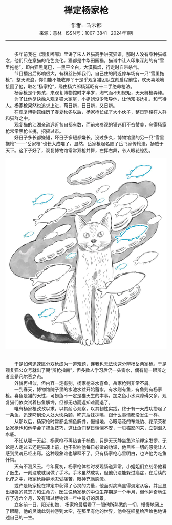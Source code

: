 # <center>禅定杨家枪</center>

<div align=center><img src="https://raw.githubusercontent.com/leaguecn/magazines/main/img_authors/%25d7%25f7%25d5%25df%25a3%25ba%25c2%25ed%25ce%25b4%25b6%25bc.jpg"></div>

<center>来源：意林   ISSN号：1007-3841   2024年1期</center>

* * *

<br>　　多年前我在《观复嘟嘟》里讲了宋人养猫高手讲究猫谱，那时人没有品种猫概念，他们只在意猫的花色变化。猫都是中华田园猫，猫谱中让人印象深刻的有“雪里拖枪”，即白猫黑尾巴，一黑平全白，大漠孤烟，行走时自带杀气。  
　　节目播出后影响很大，有粉丝告知我们，自己住的附近停车场有一只“雪里拖枪”，整天流浪，你们能不能收养？于是乎观复猫团队立刻启程前往，欢天喜地地接回了他，取名“杨家枪”，缘由杨六郎杨延昭有十二手绝命枪法。  
　　杨家枪是个男孩，来观复博物馆时才半岁，淘气而不知规矩，天天舞枪弄棒。  
　　为了让他尽快融入观复猫大家庭，小姐姐没少教导他，让他知书达礼，和气待人。杨家枪果然也追求上进，苟日新，日日新，又日新。  
　　在观复博物馆经历了春夏秋冬以后，杨家枪长成了大小伙子，整日穿梭在人群和猫群之中。  
　　观复猫的江湖亲疏远近各自都有数，而前来参观的猫迷们不吝赞美，夸得杨家枪常常黑枪长挑，招摇过市。  
　　好日子多长都嫌短，坏日子多短都嫌长。没过多久，博物馆里的另一只“雪里拖枪”——“岳家枪”也长大成喵了。显然，岳家枪起名随了岳飞家传枪法，扬威于天下。这下子好了，观复博物馆常常双枪并舞，左挥右舞，令人眼花缭乱。

![](https://raw.githubusercontent.com/leaguecn/magazines/main/img/yili20240132-1-l.jpg)

  
<br>　　于是如何迅速區分双枪成为一道难题，连我也无法快速分辨杨岳两家枪。于是观复猫公众号就出了期“辨枪指南”，但多数人学习后仍一头雾水，偶有能一眼辨之者全是凡尔赛之态。  
　　外貌再相似，但内容一定有别，杨家枪亲水喜鱼，岳家枪则非常不屑。  
　　一到春天，博物馆院子里的水池水盆开始蓄水，有水则有鱼，有鱼则有杨家枪。喜鱼是猫的天性，可捞鱼不一定是猫天生的本事。加之鱼小水深障碍又多，观复猫们依次试着捞鱼解馋，但都无功而返知难而退了。  
　　唯有杨家枪孜孜以求，以其耐心观察，以其韧性实践，终于有一天成功捞起了一条鱼，迅速叼到没人处大快朵颐，吃完后抹抹嘴，跟什么事情都没发生一样。  
　　从那以后，杨家枪时常都会捕鱼解馋，慢慢地，心眼活泛的布能豹、花荣荣和岳家枪也和他学会了捕鱼技巧，这让鱼们整日惴惴不安，一见猫影闪来，立刻潜入水底。  
　　不知从哪一天起，杨家枪不再热衷于捕鱼，只是天天静坐鱼池前禅定发愣。无论是人走过去还是猫凑上前，也不影响他每日必做的功课，他目空一切的感觉让人感到灵魂已经出窍。这种现象谁也解释不了。只有杨家枪心里明白，也许他为吃鱼忏悔。  
　　天有不测风云。今年夏初，杨家枪体检时发现肠道异常，小姐姐们立刻带他看了医生，一刻没敢耽误做了手术。手术虽然成功，但他仍没能躲过癌症，在后续的化疗之中，杨家枪静静地忍受痛苦，眼神充满感激。  
　　或许是杨家枪在禅定中获得了心灵的力量，他面对病痛显得淡定从容，并且显出极强的意志力和生命力。医生说杨家枪的中位生存期是一个半月，但他神奇地生存了近六个月，没有错过博物馆一年中最好的风景。  
　　立冬前一日，阳光和煦， 杨家枪最后看了一眼他所熟悉的一切，慢慢地闭上了眼睛，他的灵魂此刻神游到太空，在那里有他的世界，他会在喵星绘声绘色地讲述自己的一生。
